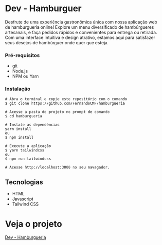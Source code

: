
# Dev - Hamburguer

Desfrute de uma experiência gastronômica única com nossa aplicação web de hamburgueria online! Explore um menu diversificado de hambúrgueres artesanais, e faça pedidos rápidos e convenientes para entrega ou retirada. Com uma interface intuitiva e design atrativo, estamos aqui para satisfazer seus desejos de hambúrguer onde quer que esteja.

### Pré-requisitos
- git 
- Node.js
- NPM ou Yarn

### Instalação
```
# Abra o terminal e copie este repositório com o comando
$ git clone https://github.com/FernandoCMF/hamburgueria

# Acesse a pasta do projeto no prompt de comando 
$ cd hamburgueria

# Instale as dependências
yarn install
ou
$ npm install

# Execute a aplicação
$ yarn tailwindcss
ou
$ npm run tailwindcss

# Acesse http://localhost:3000 no seu navagador.

```
## Tecnologias
- HTML
- Javascript
- Tailwind CSS

# Veja o projeto 
[Dev - Hamburgueria](https://hamburgueria-nine-gold.vercel.app/)
